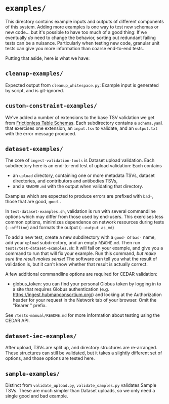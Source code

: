 # `examples/`

This directory contains example inputs and outputs of different components of this system.
Adding more examples is one way to test new schemas or new code...
but it's possible to have too much of a good thing:
If we eventually _do_ need to change the behavior,
sorting out redundant failing tests can be a nuisance.
Particularly when testing new code, granular unit tests can give you more information than coarse end-to-end tests.

Putting that aside, here is what we have:

## `cleanup-examples/`

Expected output from `cleanup_whitespace.py`: Example input is generated by script, and is git-ignored.

## `custom-constraint-examples/`

We've added a number of extensions to the base TSV validation we get from
[Frictionless Table Schemas](https://specs.frictionlessdata.io/table-schema/).
Each subdirectory contains a `schema.yaml` that exercises one extension,
an `input.tsv` to validate, and an `output.txt` with the error message produced.

## `dataset-examples/`

The core of `ingest-validation-tools` is Dataset upload validation.
Each subdirectory here is an end-to-end test of upload validation: Each contains

- an `upload` directory, containing one or more metadata TSVs, dataset directories, and contributors and antibodies TSVs,
- and a `README.md` with the output when validating that directory.

Examples which are expected to produce errors are prefixed with `bad-`, those that are good, `good-`.

In `test-dataset-examples.sh`, validation is run with several commandline options which may differ
from those used by end-users. This exercises less common options,
minimizes dependence on network resources during tests (`--offline`) and formats the output (`--output as_md`)

To add a new test, create a new subdirectory with a `good-` or `bad-` name, add your `upload` subdirectory,
and an empty `README.md`. Then run `tests/test-dataset-examples.sh`: It will fail on your example,
and give you a command to run that will fix your example. Run this command, _but make sure the result makes sense!_
The software can tell you what the result of validation is, but it can't know whether that result is actually correct.

A few additional commandline options are required for CEDAR validation:

- globus_token: you can find your personal Globus token by logging in to a site that requires Globus authentication (e.g. https://ingest.hubmapconsortium.org/) and looking at the Authorization header for your request in the Network tab of your browser. Omit the "Bearer " prefix.

See `/tests-manual/README.md` for more information about testing using the CEDAR API.

## `dataset-iec-examples/`

After upload, TSVs are split up, and directory structures are re-arranged.
These structures can still be validated, but it takes a slightly different set of options,
and those options are tested here.

## `sample-examples/`

Distinct from `validate_upload.py`, `validate_samples.py` validates Sample TSVs.
These are much simpler than Dataset uploads, so we only need a single good and bad example.
